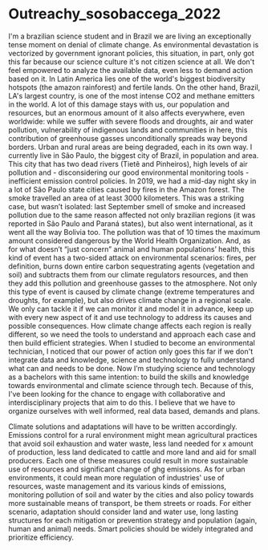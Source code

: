 # Outreachy_sosobaccega_2022

I'm a brazilian science student and in Brazil we are living an exceptionally tense moment on denial of climate change. As environmental devastation is vectorized by government ignorant policies, this situation, in part, only got this far because our science culture it's not citizen science at all. We don't feel empowered to analyze the available data, even less to demand action based on it.
In Latin America lies one of the world's biggest biodiversity hotspots (the amazon rainforest) and fertile lands. On the other hand, Brazil, LA's largest country, is one of the most intense CO2 and methane emitters in the world. A lot of this damage stays with us, our population and resources, but an enormous amount of it also affects everywhere, even worldwide: while we suffer with severe floods and droughts, air and water pollution, vulnerability of indigenous lands and communities in here, this contribution of greenhouse gasses unconditionally spreads way beyond borders. Urban and rural areas are being degraded, each in its own way.
I currently live in São Paulo, the biggest city of Brazil, in population and area. This city that has two dead rivers (Tietê and Pinheiros), high levels of air pollution and - disconsidering our good environmental monitoring tools - inefficient emission control policies.  In 2019, we had a mid-day night sky in a lot of São Paulo state cities caused by fires in the Amazon forest. The smoke travelled an area of at least 3000 kilometers. This was a striking case, but wasn’t isolated: last September smell of smoke and increased pollution due to the same reason affected not only brazilian regions (it was reported in São Paulo and Paraná states), but also went international, as it went all the way Bolivia too. The pollution was that of 10 times the maximum amount considered dangerous by the World Health Organization. And, as for what doesn’t “just concern” animal and human populations’ health, this kind of event has a two-sided attack on environmental scenarios: fires, per definition, burns down entire carbon sequestrating agents (vegetation and soil) and subtracts them from our climate regulators resources, and then they add this pollution and greenhouse gasses to the atmosphere. Not only this type of event is caused by climate change (extreme temperatures and droughts, for example), but also drives climate change in a regional scale.
We only can tackle it if we can monitor it and model it in advance, keep up with every new aspect of it and use technology to address its causes and possible consequences. How climate change affects each region is really different, so we need the tools to understand and approach each case and then build efficient strategies.
When I studied to become an environmental technician, I noticed that our power of action only goes this far if we don't integrate data and knowledge, science and technology to fully understand what can and needs to be done. Now I’m studying science and technology as a bachelors with this same intention: to build the skills and knowledge towards environmental and climate science through tech. Because of this, I've been looking for the chance to engage with collaborative and interdisciplinary projects that aim to do this. I believe that we have to organize ourselves with well informed, real data based, demands and plans.

Climate solutions and adaptations will have to be written accordingly. Emissions control for a rural environment might mean agricultural practices that avoid soil exhaustion and water waste, less land needed for x amount of production, less land dedicated to cattle and more land and aid for small producers. Each one of these measures could result in more sustainable use of resources and significant change of ghg emissions. As for urban environments, it could mean more regulation of industries' use of resources, waste management and its various kinds of emissions, monitoring pollution of soil and water by the cities and also policy towards more sustainable means of transport, be them streets or roads. For either scenario, adaptation should consider land and water use, long lasting structures for each mitigation or prevention strategy and population (again, human and animal) needs. Smart policies should be widely integrated and prioritize efficiency.
